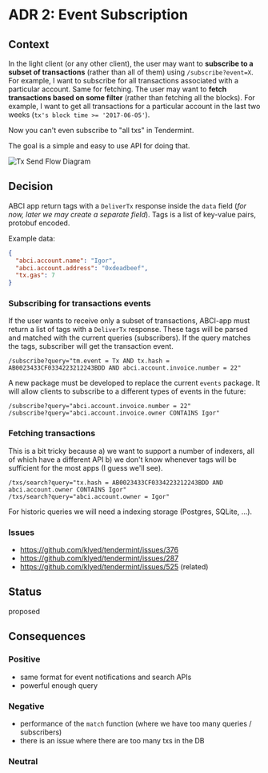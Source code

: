 # ADR 2: Event Subscription

## Context

In the light client (or any other client), the user may want to **subscribe to
a subset of transactions** (rather than all of them) using `/subscribe?event=X`. For
example, I want to subscribe for all transactions associated with a particular
account. Same for fetching. The user may want to **fetch transactions based on
some filter** (rather than fetching all the blocks). For example, I want to get
all transactions for a particular account in the last two weeks (`tx's block time >= '2017-06-05'`).

Now you can't even subscribe to "all txs" in Tendermint.

The goal is a simple and easy to use API for doing that.

![Tx Send Flow Diagram](img/tags1.png)

## Decision

ABCI app return tags with a `DeliverTx` response inside the `data` field (_for
now, later we may create a separate field_). Tags is a list of key-value pairs,
protobuf encoded.

Example data:

```json
{
  "abci.account.name": "Igor",
  "abci.account.address": "0xdeadbeef",
  "tx.gas": 7
}
```

### Subscribing for transactions events

If the user wants to receive only a subset of transactions, ABCI-app must
return a list of tags with a `DeliverTx` response. These tags will be parsed and
matched with the current queries (subscribers). If the query matches the tags,
subscriber will get the transaction event.

```
/subscribe?query="tm.event = Tx AND tx.hash = AB0023433CF0334223212243BDD AND abci.account.invoice.number = 22"
```

A new package must be developed to replace the current `events` package. It
will allow clients to subscribe to a different types of events in the future:

```
/subscribe?query="abci.account.invoice.number = 22"
/subscribe?query="abci.account.invoice.owner CONTAINS Igor"
```

### Fetching transactions

This is a bit tricky because a) we want to support a number of indexers, all of
which have a different API b) we don't know whenever tags will be sufficient
for the most apps (I guess we'll see).

```
/txs/search?query="tx.hash = AB0023433CF0334223212243BDD AND abci.account.owner CONTAINS Igor"
/txs/search?query="abci.account.owner = Igor"
```

For historic queries we will need a indexing storage (Postgres, SQLite, ...).

### Issues

- https://github.com/klyed/tendermint/issues/376
- https://github.com/klyed/tendermint/issues/287
- https://github.com/klyed/tendermint/issues/525 (related)

## Status

proposed

## Consequences

### Positive

- same format for event notifications and search APIs
- powerful enough query

### Negative

- performance of the `match` function (where we have too many queries / subscribers)
- there is an issue where there are too many txs in the DB

### Neutral
